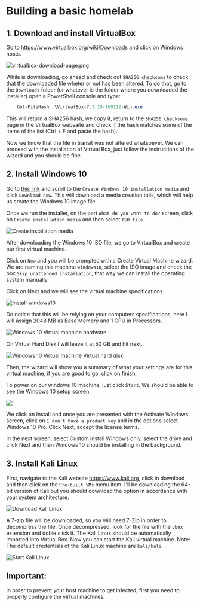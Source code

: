 # Building a basic homelab

## 1. Download and install VirtualBox

Go to https://www.virtualbox.org/wiki/Downloads and click on Windows hosts.

![virtualbox-download-page.png](./assets/virtualbox-download-page.png)

While is downloading, go ahead and check out `SHA256 checksums` to check that the downloaded file wheter or not has been altered. To do that, go to the `Downloads` folder (or whatever is the folder where you downloaded the installer) open a PowerShell console and type:

```powershell
    Get-FileHash .\VirtualBox-7.1.10-169112-Win.exe  
```

This will return a SHA256 hash, we copy it, return to the `SHA256 checksums` page in the VirtualBox websaite and check if the hash matches some of the items of the list (Ctrl + F and paste the hash).

Now we know that the file in transit was not altered whatsoever. We can proceed with the installation of Virtual Box, just follow the instructions of the wizard and you should be fine.

## 2. Install Windows 10

Go to <a href="https://www.microsoft.com/en-ca/software-download/windows10">this link</a> and scroll to the `Create Windows 10 installation media` and click `Download now`. This will download a media creation tolls, which will help us create the Windows 10 image file.

Once we run the installer, on the part `What do you want to do?` screen, click on `Create installation media` and then select `ISO file`.

![Create installation media](./assets/create-installation-media.png)

After downloading the Windows 10 ISO file, we go to VirtualBox and create our first virtual machine.

Click on `New` and you will be prompted with a Create Virtual Machine wizard. We are naming this machine `windows10`, select the ISO image and check the box `Skip unattended installation`, that way we can install the operating system manually. 

Click on Next and we will see the virtual machine specifications.

![Install windows10](./assets/install-windows10.png)

Do notice that this will be relying on your computers specifications, here I will assign 2048 MB as Base Memory and 1 CPU in Processors.

![Windows 10 Virtual machine hardware](./assets/hardware.png)

On Virtual Hard Disk I will leave it at 50 GB and hit next.

![Windows 10 Virtual machine Virtual hard disk](./assets/virtual-hard-disk.png)

Then, the wizard will show you a summary of what your settings are for this virtual machine, if you are good to go, click on finish. 

To power on our windows 10 machine, just click `Start`. We should be able to see the Windows 10 setup screen.

![](./assets/windows-10-setup.png)

We click on Install and once you are presented with the Activate Windows screen, click on `I don't have a product key` and in the options select Windows 10 Pro. Click Next, accept the license terms.

In the next screen, select Custom install Windows only, select the drive and click Next and then Windows 10 should be installing in the background.

## 3. Install Kali Linux

First, navigate to the Kali website https://www.kali.org, click in download and then click on the `Pre-built VMs` menu item. I'll be downloading the 64-bit version of Kali but you should download the option in accordance with your system architecture.

![Download Kali Linux](./assets/download-kali.png)

A 7-zip file will be downloaded, so you will need 7-Zip in order to decompress the file. Once decompressed, look for the file with the `vbox` extension and doble click it. The Kali Linux should be automatically imported into Virtual Box.
Now you can start the Kali virtual machine. Note: The default credentials of the Kali Linux machine are `kali/kali`.

![Start Kali Linux](./assets/start-kali-linux.png)

## Important:

In order to prevent your host machine to get infected, first you need to properly configure the virtual machines.

